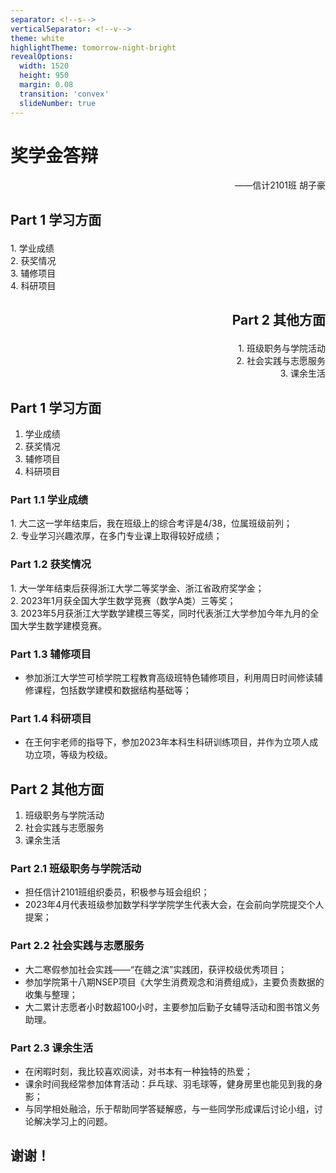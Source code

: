 ```yaml
---
separator: <!--s-->
verticalSeparator: <!--v-->
theme: white
highlightTheme: tomorrow-night-bright
revealOptions:
  width: 1520
  height: 950
  margin: 0.08
  transition: 'convex'
  slideNumber: true
---
```


# 奖学金答辩

<p align = "right">——信计2101班	胡子豪</p>

<!--s-->

## <p align = "left">Part	1	学习方面</p>
<p align = "left">
1. 学业成绩<br>
2. 获奖情况<br>
3. 辅修项目<br>
4. 科研项目<br>
</p>

## <p align = "right">Part	2	其他方面</p>

<p align = "right">
1. 班级职务与学院活动<br>
2. 社会实践与志愿服务<br>
3. 课余生活<br>
</p>
<!--s-->

## Part	1	学习方面

1. 学业成绩
2. 获奖情况
3. 辅修项目
4. 科研项目

<!--s-->

### <p align = "left">Part 1.1 学业成绩</p>

<p align = "left">
1. 大二这一学年结束后，我在班级上的综合考评是4/38，位属班级前列；<br>
2. 专业学习兴趣浓厚，在多门专业课上取得较好成绩；<br>
</p>

### <p align = "left">Part 1.2 获奖情况</p>

<p align = "left">
1. 大一学年结束后获得浙江大学二等奖学金、浙江省政府奖学金；<br>
2.  2023年1月获全国大学生数学竞赛（数学A类）三等奖；<br>
3. 2023年5月获浙江大学数学建模三等奖，同时代表浙江大学参加今年九月的全国大学生数学建模竞赛。<br>
</p>
<!--v-->

### <p align = "left">Part 1.3 辅修项目</p>

- 参加浙江大学竺可桢学院工程教育高级班特色辅修项目，利用周日时间修读辅修课程，包括数学建模和数据结构基础等；

### <p align = "left">Part 1.4 科研项目</p>

- 在王何宇老师的指导下，参加2023年本科生科研训练项目，并作为立项人成功立项，等级为校级。

<!--s-->

## Part 2 其他方面

1. 班级职务与学院活动
2. 社会实践与志愿服务
3. 课余生活

<!--s-->

### <p align = "left">Part 2.1 班级职务与学院活动</p>

- 担任信计2101班组织委员，积极参与班会组织；
- 2023年4月代表班级参加数学科学学院学生代表大会，在会前向学院提交个人提案；

### <p align = "left">Part 2.2 社会实践与志愿服务</p>

- 大二寒假参加社会实践——“在赣之滨”实践团，获评校级优秀项目；
- 参加学院第十八期NSEP项目《大学生消费观念和消费组成》，主要负责数据的收集与整理；
- 大二累计志愿者小时数超100小时，主要参加后勤子女辅导活动和图书馆义务助理。

<!--v-->

### <p align = "left">Part 2.3 课余生活</p>

- 在闲暇时刻，我比较喜欢阅读，对书本有一种独特的热爱；
- 课余时间我经常参加体育活动：乒乓球、羽毛球等，健身房里也能见到我的身影；
- 与同学相处融洽，乐于帮助同学答疑解惑，与一些同学形成课后讨论小组，讨论解决学习上的问题。


<!--s-->

## 谢谢！